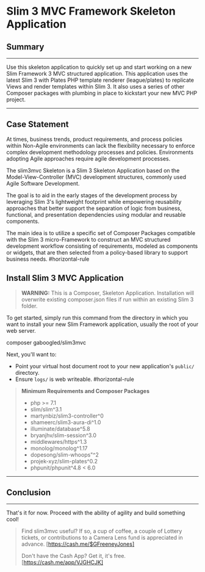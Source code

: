# Slim 3 MVC Framework Skeleton Application

## Summary
_______________________________________________________________________________
Use this skeleton application to quickly set up and start working on a new Slim Framework 3 MVC structured application. This application uses the latest Slim 3 with Plates PHP template renderer (league/plates) to replicate Views and render templates within Slim 3. It also uses a series of other Composer packages with plumbing in place to kickstart your new MVC PHP project.
_______________________________________________________________________________

## Case Statement

At times, business trends, product requirements,  and process policies within Non-Agile environments can lack the flexibility necessary to enforce complex development methodology processes and policies.  Environments adopting Agile approaches require agile development processes.

The slim3mvc Skeleton is a Slim 3 Skeleton Application based on the Model-View-Controller (MVC) development structures, commonly used Agile Software Development.

The goal is to aid in the early stages of the development process by leveraging Slim 3's lightweight footprint while empowering reusability approaches that better support the separation of logic from business, functional, and presentation dependencies using modular and reusable components.

The main idea is to utilize a specific set of Composer Packages compatible with the Slim 3 micro-Framework to construct an MVC structured development workflow consisting of requirements, modeled as components or widgets, that are then selected from a policy-based library to support business needs.
#horizontal-rule

## Install Slim 3 MVC Application

>**WARNING:** This is a Composer, Skeleton Application. Installation will overwrite existing composer.json files if run within an existing Slim 3 folder.

To get started, simply run this command from the directory in which you want to install your new Slim Framework application, usually the root of your web server.

 composer gaboogled/slim3mvc

Next, you'll want to:

* Point your virtual host document root to your new application's `public/` directory.
* Ensure `logs/` is web writeable.
#horizontal-rule


>**Minimum Requirements and Composer Packages**
>* php >= 7.1
>* slim/slim^3.1
>* martynbiz/slim3-controller^0
>* shameerc/slim3-aura-di^1.0
>* illuminate/database^5.8
>* bryanjhv/slim-session^3.0
>* middlewares/https^1.3
>* monolog/monolog^1.17
>* dopesong/slim-whoops"^2
>* projek-xyz/slim-plates^0.2
>* phpunit/phpunit^4.8 < 6.0

_______________________________________________________________________________

## Conclusion
_______________________________________________________________________________

That's it for now. Proceed with the ability of agility and build something cool!


>Find slim3mvc useful? If so, a cup of coffee, a couple of Lottery tickets, or contributions to a Camera Lens fund is appreciated in advance.
> [https://cash.me/$GFreeneyJones]
>
>Don't have the Cash App?  Get it, it's free.
> [https://cash.me/app/VJGHCJK]
